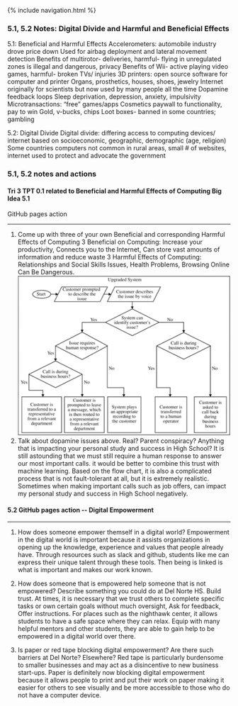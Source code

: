 {% include navigation.html %}

### 5.1, 5.2 Notes: Digital Divide and Harmful and Beneficial Effects
5.1: Beneficial and Harmful Effects
Accelerometers: automobile industry drove price down
Used for airbag deployment and lateral movement detection
Benefits of multirotor- deliveries, harmful- flying in unregulated zones is illegal and dangerous, privacy
Benefits of Wii- active playing video games, harmful- broken TVs/ injuries
3D printers: open source software for computer and printer
Organs, prosthetics, houses, shoes, jewelry
Internet originally for scientists but now used by many people all the time
Dopamine feedback loops
Sleep deprivation, depression, anxiety, impulsivity
Microtransactions: “free” games/apps
Cosmetics paywall to functionality, pay to win
Gold, v-bucks, chips
Loot boxes- banned in some countries; gambling

5.2: Digital Divide
Digital divide: differing access to computing devices/ internet based on socioeconomic, geographic, demographic (age, religion)
Some countries computers not common in rural areas, small # of websites, internet used to protect and advocate the government


### 5.1, 5.2 notes and actions
#### Tri 3 TPT 0.1 related to Beneficial and Harmful Effects of Computing Big Idea 5.1
GitHub pages action
***
1. Come up with three of your own Beneficial and corresponding Harmful Effects of Computing
    3 Beneficial on Computing: Increase your productivity, Connects you to the Internet, Can store vast amounts of information and reduce waste
    3 Harmful Effects of Computing: Relationships and Social Skills Issues, Health Problems, Browsing Online Can Be Dangerous. 
![2](https://github.com/christinlee367/christinlee367.github.io/blob/main/wikiDopanmine.png)
2. Talk about dopamine issues above. Real? Parent conspiracy? Anything that is impacting your personal study and success in High School?
    It is still astounding that we must still require a human response to answer our most important calls. it would be better to combine this trust with machine learning. Based on the flow chart, it is also a complicated process that is not fault-tolerant at all, but it is extremely realistic. Sometimes when making important calls such as job offers, can impact my personal study and success in High School negatively.

#### 5.2 GitHub pages action -- Digital Empowerment
***
1. How does someone empower themself in a digital world?
    Empowerment in the digital world is important because it assists organizations in opening up the knowledge, experience and values that people already have. Through resources such as slack and github, students like me can express their unique talent through these tools. Then being is linked is what is important and makes our work known.

2. How does someone that is empowered help someone that is not empowered? Describe something you could do at Del Norte HS.
   Build trust. At times, it is necessary that we trust others to complete specific tasks or own certain goals without much oversight, Ask for feedback, Offer instructions. For places such as the nighthawk center, it allows students to have a safe space where they can relax. Equip with many helpful mentors and other students, they are able to gain help to be empowered in a digital world over there.

3. Is paper or red tape blocking digital empowerment? Are there such barriers at Del Norte? Elsewhere?
Red tape is particularly burdensome to smaller businesses and may act as a disincentive to new business start-ups. Paper is definitely now blocking digital empowerment because it allows people to print and put their work on paper making it easier for others to see visually and be more accessible to those who do not have a computer device.
